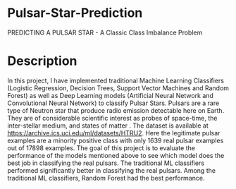 # Pulsar-Star-Prediction
PREDICTING A PULSAR STAR - A Classic Class Imbalance Problem
# Description
In this project, I have implemented traditional Machine Learning Classifiers (Logistic Regression, Decision Trees, Support Vector Machines and Random Forest)
as well as Deep Learning models (Artificial Neural Network and Convolutional Neural Network) to classify Pulsar Stars. Pulsars are a rare type of Neutron star that produce radio emission detectable here on Earth. They are of considerable scientific interest as probes of space-time, the inter-stellar medium, and states of matter .
The dataset is available at https://archive.ics.uci.edu/ml/datasets/HTRU2. Here the legitimate pulsar examples are a minority positive class with only 1639 real pulsar examples out of 17898 examples.
The goal of this project is to evaluate the performance of the models mentioned above to see which model does the best job in classifying the real pulsars.
The traditional ML classifiers performed significantly better in classifying the real pulsars. Among the traditional ML classifiers, Random Forest had the best performance.
